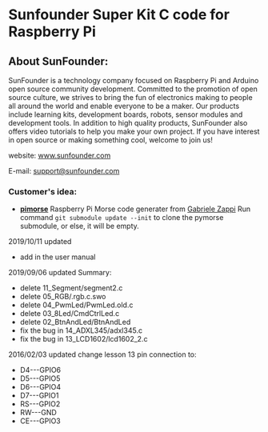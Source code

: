 # Sunfounder Super Kit C code for Raspberry Pi

## About SunFounder:
SunFounder is a technology company focused on Raspberry Pi and Arduino open source community development. Committed to the promotion of open source culture, we strives to bring the fun of electronics making to people all around the world and enable everyone to be a maker. Our products include learning kits, development boards, robots, sensor modules and development tools. In addition to high quality products, SunFounder also offers video tutorials to help you make your own project. If you have interest in open source or making something cool, welcome to join us!

website: 
	www.sunfounder.com

E-mail:
	support@sunfounder.com

### Customer's idea:
 - [**pimorse**](https://github.com/gabolander/pimorse) Raspberry Pi Morse code generater from [Gabriele Zappi](https://github.com/gabolander) Run command `git submodule update --init` to clone the pymorse submodule, or else, it will be empty.

2019/10/11 updated
- add in the user manual

2019/09/06 updated
Summary:
- delete 11_Segment/segment2.c
- delete 05_RGB/.rgb.c.swo
- delete 04_PwmLed/PwmLed.old.c
- delete 03_8Led/CmdCtrlLed.c
- delete 02_BtnAndLed/BtnAndLed
- fix the bug in 14_ADXL345/adxl345.c
- fix the bug in 13_LCD1602/lcd1602_2.c

2016/02/03 updated
change lesson 13 pin connection to:

 - D4---GPIO6
 - D5---GPIO5
 - D6---GPIO4
 - D7---GPIO1
 - RS---GPIO2
 - RW---GND
 - CE---GPIO3
